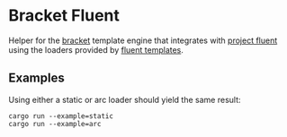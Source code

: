 # Bracket Fluent

Helper for the [bracket][] template engine that integrates with [project fluent][] using the loaders provided by [fluent templates][].

## Examples

Using either a static or arc loader should yield the same result:

```
cargo run --example=static
cargo run --example=arc
```

[bracket]: https://github.com/uwe-app/bracket
[project fluent]: https://www.projectfluent.org/
[fluent templates]: https://docs.rs/fluent-templates
